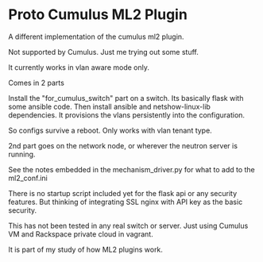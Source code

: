 # Proto Cumulus ML2 Plugin

A different implementation of the cumulus ml2 plugin.

Not supported by Cumulus. Just me trying out some stuff.

It currently works in vlan aware mode only.

Comes in 2 parts

Install the "for_cumulus_switch" part on a switch. Its basically flask with some
ansible code. Then install ansible and netshow-linux-lib dependencies.
It provisions the vlans persistently into the configuration.

So configs survive a reboot. Only works with vlan tenant type.

2nd part goes on the network node, or wherever the neutron server is running.

See the notes embedded in the mechanism_driver.py for what to add to the
ml2_conf.ini

There is no startup script included yet for the flask api or any security
features. But thinking of integrating SSL nginx with API key as the
basic security.

This has not been tested in any real switch or server. Just using Cumulus VM and Rackspace
private cloud in vagrant.

It is part of my study of how ML2 plugins work.

